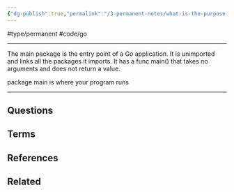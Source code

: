```yaml
---
{"dg-publish":true,"permalink":"/3-permanent-notes/what-is-the-purpose-of-the-package-main-in-go/","created":"2023-07-27 12:53","updated":"2023-08-04 07:55"}
---
```


#type/permanent #code/go

---
The main package is the entry point of a Go application. It is unimported and links all the packages it imports. It has a func main() that takes no arguments and does not return a value.

package main is where your program runs

---
## Questions
## Terms
## References
## Related